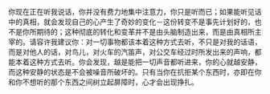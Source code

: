 你现在正在听我说话，你并没有费力地集中注意力，你只是听而已；如果能听见话中的真相，就会发现自己的心产生了奇妙的变化－这份转变不是事先计划好的，也不是你所期待的；这种彻底的转化和变革并不是由头脑制造出来，而是由真相所主宰的。请容许我建议你：对一切事物都该本着这种方式去听，不只是对我的话语，而是对他人的话，对鸟儿，对火车的汽笛声，对公交车经过时所发出来的声响，都能本着这种方式去听。你会发现，越是能把一切声音都听进来，你的心就越安静，而这种安静的状态是不会被噪音所破坏的。只有当你在抗拒某个东西时，亦即在你和你不想听的那个东西之间树立起屏障时，心才会出现挣扎。
